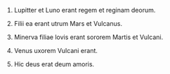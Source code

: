 1. Lupitter et Luno erant regem et reginam deorum.

2. Filii ea erant utrum Mars et Vulcanus.

3. Minerva filiae lovis erant sororem Martis et Vulcani.

4. Venus uxorem Vulcani erant.

5. Hic deus erat deum amoris.
